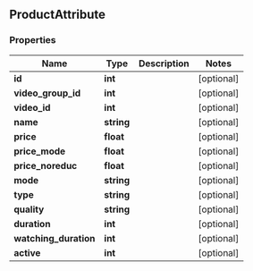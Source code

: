 ## ProductAttribute

### Properties
Name | Type | Description | Notes
------------ | ------------- | ------------- | -------------
**id** | **int** |  | [optional] 
**video_group_id** | **int** |  | [optional] 
**video_id** | **int** |  | [optional] 
**name** | **string** |  | [optional] 
**price** | **float** |  | [optional] 
**price_mode** | **float** |  | [optional] 
**price_noreduc** | **float** |  | [optional] 
**mode** | **string** |  | [optional] 
**type** | **string** |  | [optional] 
**quality** | **string** |  | [optional] 
**duration** | **int** |  | [optional] 
**watching_duration** | **int** |  | [optional] 
**active** | **int** |  | [optional] 


